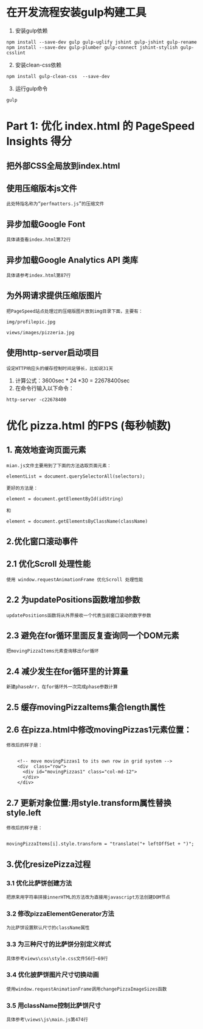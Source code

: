 

# 在开发流程安装gulp构建工具
1. 安装gulp依赖

``
npm install --save-dev gulp gulp-uglify jshint gulp-jshint gulp-rename
npm install --save-dev gulp-plumber gulp-connect jshint-stylish gulp-csslint
``

2. 安装clean-css依赖

``npm install gulp-clean-css  --save-dev
``

3. 运行gulp命令

``
gulp
``

# Part 1: 优化 index.html 的 PageSpeed Insights 得分

## 把外部CSS全局放到index.html

## 使用压缩版本js文件

    此处特指名称为“perfmatters.js”的压缩文件
    
## 异步加载Google Font

    具体请查看index.html第72行

## 异步加载Google Analytics API 类库

    具体请参考index.html第87行

## 为外网请求提供压缩版图片

    把PageSpeed站点处理过的压缩版图片放到img目录下面，主要有：
    
    img/profilepic.jpg
    
    views/images/pizzeria.jpg


## 使用http-server启动项目
    
    设定HTTP响应头的缓存控制时间足够长，比如说31天

   1. 计算公式：3600sec * 24 *30 = 22678400sec
   2. 在命令行输入以下命令：

``
http-server -c22678400
``

# 优化 pizza.html 的FPS (每秒帧数)

## 1. 高效地查询页面元素

    mian.js文件主要用到了下面的方法选取页面元素：
    
    elementList = document.querySelectorAll(selectors);
    
    更好的方法是：
    
    element = document.getElementById(idString)
    
    和
    
    element = document.getElementsByClassName(className)

## 2.优化窗口滚动事件

## 2.1 优化Scroll 处理性能

    使用 window.requestAnimationFrame 优化Scroll 处理性能
    

## 2.2 为updatePositions函数增加参数

    updatePositions函数将从外界接收一个代表当前窗口滚动的数字参数
    
## 2.3 避免在for循环里面反复查询同一个DOM元素

    把movingPizzaItems元素查询移出for循环
    
## 2.4 减少发生在for循环里的计算量

    新建phaseArr，在for循环外一次完成phase参数计算
    
## 2.5 缓存movingPizzaItems集合length属性

## 2.6 在pizza.html中修改movingPizzas1元素位置：

    修改后的样子是：
    
    
        <!-- move movingPizzas1 to its own row in grid system -->
        <div  class="row">
          <div id="movingPizzas1" class="col-md-12">
          </div>
        </div>

## 2.7 更新对象位置:用style.transform属性替换style.left

    修改后的样子是：
    
    
    movingPizzaItems[i].style.transform = "translate("+ leftOffSet + ")";


## 3.优化resizePizza过程

### 3.1 优化比萨饼创建方法

    把原来用字符串拼接innerHTML的方法改为直接用javascript方法创建DOM节点

### 3.2 修改pizzaElementGenerator方法

    为比萨饼设置默认尺寸的className属性

### 3.3 为三种尺寸的比萨饼分别定义样式

    具体参考views\css\style.css文件56行~69行
    
### 3.4 优化披萨饼图片尺寸切换动画

    使用window.requestAnimationFrame调用changePizzaImageSizes函数
    
### 3.5 用className控制比萨饼尺寸

    具体参考\views\js\main.js第474行

    


